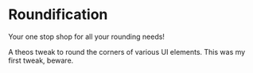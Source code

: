 # Roundification
Your one stop shop for all your rounding needs!

A theos tweak to round the corners of various UI elements. This was my first tweak, beware.

